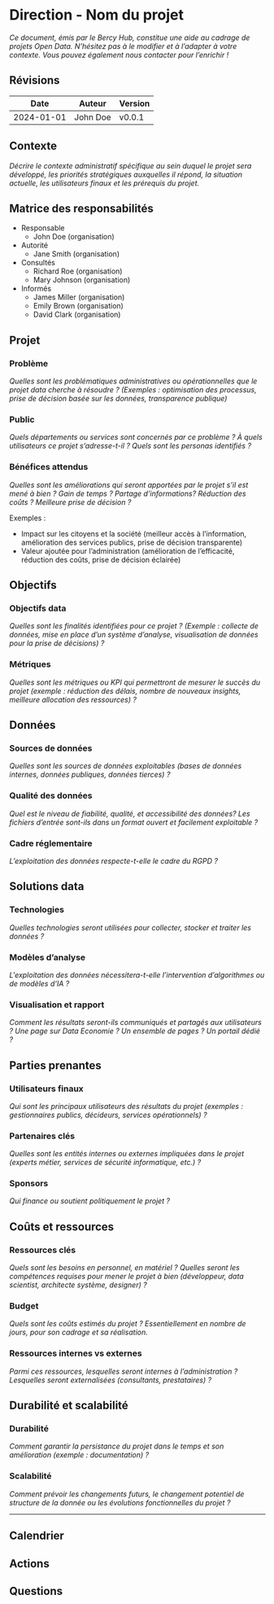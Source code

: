 # Direction - Nom du projet

_Ce document, émis par le Bercy Hub, constitue une aide au cadrage de projets Open Data. N’hésitez pas à le modifier et
à l’adapter à votre contexte. Vous pouvez également nous contacter pour l’enrichir !_

## Révisions

| **Date**   | **Auteur** | **Version** |
| ---------- | ---------- | ----------- |
| 2024-01-01 | John Doe   | v0.0.1      |

## Contexte

_Décrire le contexte administratif spécifique au sein duquel le projet sera développé, les priorités stratégiques
auxquelles il répond, la situation actuelle, les utilisateurs finaux et les prérequis du projet._

## Matrice des responsabilités

- Responsable
  - John Doe (organisation)
- Autorité
  - Jane Smith (organisation)
- Consultés
  - Richard Roe (organisation)
  - Mary Johnson (organisation)
- Informés
  - James Miller (organisation)
  - Emily Brown (organisation)
  - David Clark (organisation)

## Projet

### Problème

_Quelles sont les problématiques administratives ou opérationnelles que le projet data cherche à résoudre ? (Exemples :
optimisation des processus, prise de décision basée sur les données, transparence publique)_

### Public

_Quels départements ou services sont concernés par ce problème ? À quels utilisateurs ce projet s’adresse-t-il ? Quels
sont les personas identifiés ?_

### Bénéfices attendus

_Quelles sont les améliorations qui seront apportées par le projet s’il est mené à bien ? Gain de temps ? Partage
d’informations? Réduction des coûts ? Meilleure prise de décision ?_

Exemples :

- Impact sur les citoyens et la société (meilleur accès à l’information, amélioration des services publics, prise de
  décision transparente)
- Valeur ajoutée pour l’administration (amélioration de l’efficacité, réduction des coûts, prise de décision éclairée)

## Objectifs

### Objectifs data

_Quelles sont les finalités identifiées pour ce projet ? (Exemple : collecte de données, mise en place d’un système
d’analyse, visualisation de données pour la prise de décisions) ?_

### Métriques

_Quelles sont les métriques ou KPI qui permettront de mesurer le succès du projet (exemple : réduction des délais,
nombre de nouveaux insights, meilleure allocation des ressources) ?_

## Données

### Sources de données

_Quelles sont les sources de données exploitables (bases de données internes, données publiques, données tierces) ?_

### Qualité des données

_Quel est le niveau de fiabilité, qualité, et accessibilité des données? Les fichiers d’entrée sont-ils dans un format
ouvert et facilement exploitable ?_

### Cadre réglementaire

_L’exploitation des données respecte-t-elle le cadre du RGPD ?_

## Solutions data

### Technologies

_Quelles technologies seront utilisées pour collecter, stocker et traiter les données ?_

### Modèles d’analyse

_L'exploitation des données nécessitera-t-elle l’intervention d’algorithmes ou de modèles d'IA ?_

### Visualisation et rapport

_Comment les résultats seront-ils communiqués et partagés aux utilisateurs ? Une page sur Data Economie ? Un ensemble de
pages ? Un portail dédié ?_

## Parties prenantes

### Utilisateurs finaux

_Qui sont les principaux utilisateurs des résultats du projet (exemples : gestionnaires publics, décideurs, services
opérationnels) ?_

### Partenaires clés

_Quelles sont les entités internes ou externes impliquées dans le projet (experts métier, services de sécurité
informatique, etc.) ?_

### Sponsors

_Qui finance ou soutient politiquement le projet ?_

## Coûts et ressources

### Ressources clés

_Quels sont les besoins en personnel, en matériel ? Quelles seront les compétences requises pour mener le projet à bien
(développeur, data scientist, architecte système, designer) ?_

### Budget

_Quels sont les coûts estimés du projet ? Essentiellement en nombre de jours, pour son cadrage et sa réalisation._

### Ressources internes vs externes

_Parmi ces ressources, lesquelles seront internes à l’administration ? Lesquelles seront externalisées (consultants,
prestataires) ?_

## Durabilité et scalabilité

### Durabilité

_Comment garantir la persistance du projet dans le temps et son amélioration (exemple : documentation) ?_

### Scalabilité

_Comment prévoir les changements futurs, le changement potentiel de structure de la donnée ou les évolutions
fonctionnelles du projet ?_

______________________________________________________________________

## Calendrier

## Actions

## Questions
